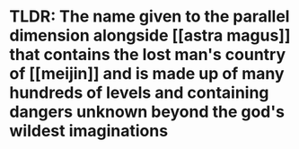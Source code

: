# TLDR: The name given to the parallel dimension alongside [[astra magus]] that contains the lost man's country of [[meijin]] and is made up of many hundreds of levels and containing dangers unknown beyond the god's wildest imaginations
